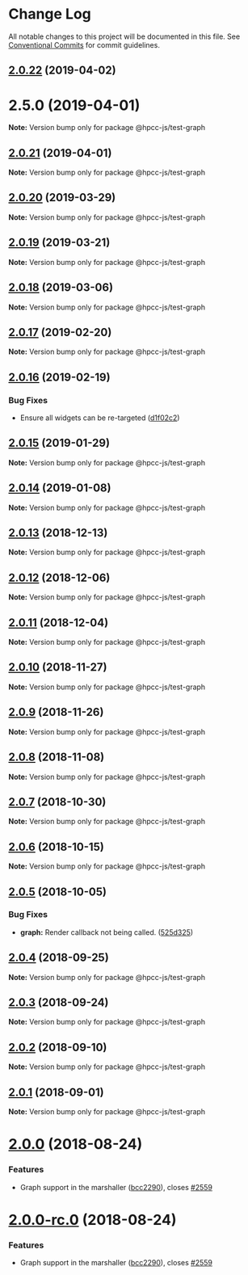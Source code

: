 # Change Log

All notable changes to this project will be documented in this file.
See [Conventional Commits](https://conventionalcommits.org) for commit guidelines.

## [2.0.22](https://github.com/GordonSmith/Visualization/compare/@hpcc-js/test-graph@2.0.18...@hpcc-js/test-graph@2.0.22) (2019-04-02)



# 2.5.0 (2019-04-01)

**Note:** Version bump only for package @hpcc-js/test-graph






## [2.0.21](https://github.com/GordonSmith/Visualization/compare/@hpcc-js/test-graph@2.0.18...@hpcc-js/test-graph@2.0.21) (2019-04-01)

**Note:** Version bump only for package @hpcc-js/test-graph






## [2.0.20](https://github.com/GordonSmith/Visualization/compare/@hpcc-js/test-graph@2.0.18...@hpcc-js/test-graph@2.0.20) (2019-03-29)

**Note:** Version bump only for package @hpcc-js/test-graph






## [2.0.19](https://github.com/GordonSmith/Visualization/compare/@hpcc-js/test-graph@2.0.18...@hpcc-js/test-graph@2.0.19) (2019-03-21)

**Note:** Version bump only for package @hpcc-js/test-graph






## [2.0.18](https://github.com/GordonSmith/Visualization/compare/@hpcc-js/test-graph@2.0.17...@hpcc-js/test-graph@2.0.18) (2019-03-06)

**Note:** Version bump only for package @hpcc-js/test-graph






## [2.0.17](https://github.com/GordonSmith/Visualization/compare/@hpcc-js/test-graph@2.0.16...@hpcc-js/test-graph@2.0.17) (2019-02-20)

**Note:** Version bump only for package @hpcc-js/test-graph






## [2.0.16](https://github.com/GordonSmith/Visualization/compare/@hpcc-js/test-graph@2.0.15...@hpcc-js/test-graph@2.0.16) (2019-02-19)


### Bug Fixes

* Ensure all widgets can be re-targeted ([d1f02c2](https://github.com/GordonSmith/Visualization/commit/d1f02c2))






## [2.0.15](https://github.com/GordonSmith/Visualization/compare/@hpcc-js/test-graph@2.0.14...@hpcc-js/test-graph@2.0.15) (2019-01-29)

**Note:** Version bump only for package @hpcc-js/test-graph






## [2.0.14](https://github.com/GordonSmith/Visualization/compare/@hpcc-js/test-graph@2.0.13...@hpcc-js/test-graph@2.0.14) (2019-01-08)

**Note:** Version bump only for package @hpcc-js/test-graph






## [2.0.13](https://github.com/GordonSmith/Visualization/compare/@hpcc-js/test-graph@2.0.12...@hpcc-js/test-graph@2.0.13) (2018-12-13)

**Note:** Version bump only for package @hpcc-js/test-graph






## [2.0.12](https://github.com/GordonSmith/Visualization/compare/@hpcc-js/test-graph@2.0.11...@hpcc-js/test-graph@2.0.12) (2018-12-06)

**Note:** Version bump only for package @hpcc-js/test-graph






## [2.0.11](https://github.com/GordonSmith/Visualization/compare/@hpcc-js/test-graph@2.0.10...@hpcc-js/test-graph@2.0.11) (2018-12-04)

**Note:** Version bump only for package @hpcc-js/test-graph






## [2.0.10](https://github.com/GordonSmith/Visualization/compare/@hpcc-js/test-graph@2.0.9...@hpcc-js/test-graph@2.0.10) (2018-11-27)

**Note:** Version bump only for package @hpcc-js/test-graph






<a name="2.0.9"></a>
## [2.0.9](https://github.com/GordonSmith/Visualization/compare/@hpcc-js/test-graph@2.0.8...@hpcc-js/test-graph@2.0.9) (2018-11-26)

**Note:** Version bump only for package @hpcc-js/test-graph





<a name="2.0.8"></a>
## [2.0.8](https://github.com/GordonSmith/Visualization/compare/@hpcc-js/test-graph@2.0.7...@hpcc-js/test-graph@2.0.8) (2018-11-08)

**Note:** Version bump only for package @hpcc-js/test-graph





<a name="2.0.7"></a>
## [2.0.7](https://github.com/GordonSmith/Visualization/compare/@hpcc-js/test-graph@2.0.6...@hpcc-js/test-graph@2.0.7) (2018-10-30)

**Note:** Version bump only for package @hpcc-js/test-graph





<a name="2.0.6"></a>
## [2.0.6](https://github.com/GordonSmith/Visualization/compare/@hpcc-js/test-graph@2.0.5...@hpcc-js/test-graph@2.0.6) (2018-10-15)

**Note:** Version bump only for package @hpcc-js/test-graph





<a name="2.0.5"></a>
## [2.0.5](https://github.com/GordonSmith/Visualization/compare/@hpcc-js/test-graph@2.0.4...@hpcc-js/test-graph@2.0.5) (2018-10-05)


### Bug Fixes

* **graph:** Render callback not being called. ([525d325](https://github.com/GordonSmith/Visualization/commit/525d325))





<a name="2.0.4"></a>
## [2.0.4](https://github.com/GordonSmith/Visualization/compare/@hpcc-js/test-graph@2.0.3...@hpcc-js/test-graph@2.0.4) (2018-09-25)

**Note:** Version bump only for package @hpcc-js/test-graph





<a name="2.0.3"></a>
## [2.0.3](https://github.com/GordonSmith/Visualization/compare/@hpcc-js/test-graph@2.0.2...@hpcc-js/test-graph@2.0.3) (2018-09-24)

**Note:** Version bump only for package @hpcc-js/test-graph





<a name="2.0.2"></a>
## [2.0.2](https://github.com/GordonSmith/Visualization/compare/@hpcc-js/test-graph@2.0.1...@hpcc-js/test-graph@2.0.2) (2018-09-10)

**Note:** Version bump only for package @hpcc-js/test-graph





<a name="2.0.1"></a>
## [2.0.1](https://github.com/GordonSmith/Visualization/compare/@hpcc-js/test-graph@2.0.0...@hpcc-js/test-graph@2.0.1) (2018-09-01)

**Note:** Version bump only for package @hpcc-js/test-graph





<a name="2.0.0"></a>
# [2.0.0](https://github.com/GordonSmith/Visualization/compare/@hpcc-js/test-graph@0.0.58...@hpcc-js/test-graph@2.0.0) (2018-08-24)


### Features

* Graph support in the marshaller ([bcc2290](https://github.com/GordonSmith/Visualization/commit/bcc2290)), closes [#2559](https://github.com/GordonSmith/Visualization/issues/2559)





<a name="2.0.0-rc.0"></a>
# [2.0.0-rc.0](https://github.com/GordonSmith/Visualization/compare/@hpcc-js/test-graph@0.0.58...@hpcc-js/test-graph@2.0.0-rc.0) (2018-08-24)


### Features

* Graph support in the marshaller ([bcc2290](https://github.com/GordonSmith/Visualization/commit/bcc2290)), closes [#2559](https://github.com/GordonSmith/Visualization/issues/2559)
